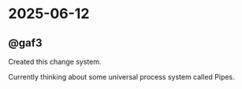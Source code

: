 # 2025-06-12

## @gaf3

Created this change system.

Currently thinking about some universal process system called Pipes.
